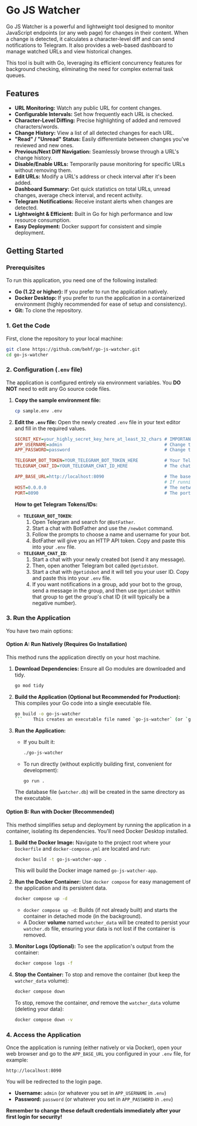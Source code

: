 # Go JS Watcher

Go JS Watcher is a powerful and lightweight tool designed to monitor JavaScript endpoints (or any web page) for changes in their content. When a change is detected, it calculates a character-level diff and can send notifications to Telegram. It also provides a web-based dashboard to manage watched URLs and view historical changes.

This tool is built with Go, leveraging its efficient concurrency features for background checking, eliminating the need for complex external task queues.

## Features

*   **URL Monitoring:** Watch any public URL for content changes.
*   **Configurable Intervals:** Set how frequently each URL is checked.
*   **Character-Level Diffing:** Precise highlighting of added and removed characters/words.
*   **Change History:** View a list of all detected changes for each URL.
*   **"Read" / "Unread" Status:** Easily differentiate between changes you've reviewed and new ones.
*   **Previous/Next Diff Navigation:** Seamlessly browse through a URL's change history.
*   **Disable/Enable URLs:** Temporarily pause monitoring for specific URLs without removing them.
*   **Edit URLs:** Modify a URL's address or check interval after it's been added.
*   **Dashboard Summary:** Get quick statistics on total URLs, unread changes, average check interval, and recent activity.
*   **Telegram Notifications:** Receive instant alerts when changes are detected.
*   **Lightweight & Efficient:** Built in Go for high performance and low resource consumption.
*   **Easy Deployment:** Docker support for consistent and simple deployment.

## Getting Started

### Prerequisites

To run this application, you need one of the following installed:

*   **Go (1.22 or higher):** If you prefer to run the application natively.
*   **Docker Desktop:** If you prefer to run the application in a containerized environment (highly recommended for ease of setup and consistency).
*   **Git:** To clone the repository.

### 1. Get the Code

First, clone the repository to your local machine:

```bash
git clone https://github.com/behf/go-js-watcher.git
cd go-js-watcher
```

### 2. Configuration (`.env` file)

The application is configured entirely via environment variables. You **DO NOT** need to edit any Go source code files.

1.  **Copy the sample environment file:**
    ```bash
    cp sample.env .env
    ```
2.  **Edit the `.env` file:** Open the newly created `.env` file in your text editor and fill in the required values.

    ```ini
    SECRET_KEY=your_highly_secret_key_here_at_least_32_chars # IMPORTANT: GENERATE A STRONG, UNIQUE KEY FOR PRODUCTION!
    APP_USERNAME=admin                                       # Change this default username
    APP_PASSWORD=password                                    # Change this default password

    TELEGRAM_BOT_TOKEN=YOUR_TELEGRAM_BOT_TOKEN_HERE          # Your Telegram Bot API token
    TELEGRAM_CHAT_ID=YOUR_TELEGRAM_CHAT_ID_HERE              # The chat ID to send notifications to

    APP_BASE_URL=http://localhost:8090                       # The base URL where your app will be accessible. Used in Telegram notifications.
                                                             # If running locally, this is usually http://localhost:8090. If deployed, use your domain (e.g., https://your-domain.com).
    HOST=0.0.0.0                                             # The network interface the app will listen on. Use 0.0.0.0 for Docker/public access, 127.0.0.1 for local-only native runs.
    PORT=8090                                                # The port the app will listen on. Mapped from host to container in Docker.
    ```

    **How to get Telegram Tokens/IDs:**

    *   **`TELEGRAM_BOT_TOKEN`**:
        1.  Open Telegram and search for `@BotFather`.
        2.  Start a chat with BotFather and use the `/newbot` command.
        3.  Follow the prompts to choose a name and username for your bot.
        4.  BotFather will give you an HTTP API token. Copy and paste this into your `.env` file.
    *   **`TELEGRAM_CHAT_ID`**:
        1.  Start a chat with your newly created bot (send it any message).
        2.  Then, open another Telegram bot called `@getidsbot`.
        3.  Start a chat with `@getidsbot` and it will tell you your user ID. Copy and paste this into your `.env` file.
        4.  If you want notifications in a group, add your bot to the group, send a message in the group, and then use `@getidsbot` within that group to get the group's chat ID (it will typically be a negative number).

### 3. Run the Application

You have two main options:

#### Option A: Run Natively (Requires Go Installation)

This method runs the application directly on your host machine.

1.  **Download Dependencies:**
    Ensure all Go modules are downloaded and tidy.
    ```bash
    go mod tidy
    ```

2.  **Build the Application (Optional but Recommended for Production):**
    This compiles your Go code into a single executable file.
    ```bash
    go build -o go-js-watcher
    ```    This creates an executable file named `go-js-watcher` (or `go-js-watcher.exe` on Windows) in your current directory.

3.  **Run the Application:**
    *   If you built it:
        ```bash
        ./go-js-watcher
        ```
    *   To run directly (without explicitly building first, convenient for development):
        ```bash
        go run .
        ```

    The database file (`watcher.db`) will be created in the same directory as the executable.

#### Option B: Run with Docker (Recommended)

This method simplifies setup and deployment by running the application in a container, isolating its dependencies. You'll need Docker Desktop installed.

1.  **Build the Docker Image:**
    Navigate to the project root where your `Dockerfile` and `docker-compose.yml` are located and run:
    ```bash
    docker build -t go-js-watcher-app .
    ```
    This will build the Docker image named `go-js-watcher-app`.

2.  **Run the Docker Container:**
    Use `docker compose` for easy management of the application and its persistent data.
    ```bash
    docker compose up -d
    ```
    *   `docker compose up -d`: Builds (if not already built) and starts the container in detached mode (in the background).
    *   A Docker **volume** named `watcher_data` will be created to persist your `watcher.db` file, ensuring your data is not lost if the container is removed.

3.  **Monitor Logs (Optional):**
    To see the application's output from the container:
    ```bash
    docker compose logs -f
    ```

4.  **Stop the Container:**
    To stop and remove the container (but keep the `watcher_data` volume):
    ```bash
    docker compose down
    ```
    To stop, remove the container, *and* remove the `watcher_data` volume (deleting your data):
    ```bash
    docker compose down -v
    ```

### 4. Access the Application

Once the application is running (either natively or via Docker), open your web browser and go to the `APP_BASE_URL` you configured in your `.env` file, for example:

```
http://localhost:8090
```

You will be redirected to the login page.
*   **Username:** `admin` (or whatever you set in `APP_USERNAME` in `.env`)
*   **Password:** `password` (or whatever you set in `APP_PASSWORD` in `.env`)

**Remember to change these default credentials immediately after your first login for security!**